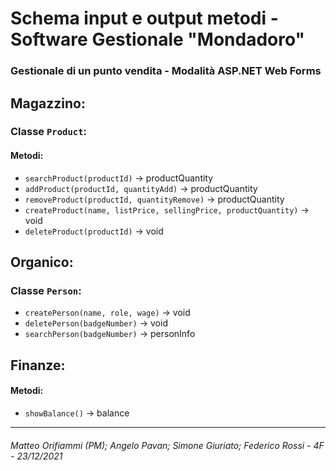 # Schema input e output metodi - Software Gestionale "Mondadoro"
### Gestionale di un punto vendita - Modalità ASP.NET Web Forms

## Magazzino:

### Classe `Product`:

#### Metodi:
- `searchProduct(productId)` -> productQuantity
- `addProduct(productId, quantityAdd)` ->  productQuantity
- `removeProduct(productId, quantityRemove)` ->  productQuantity
- `createProduct(name, listPrice, sellingPrice, productQuantity)` -> void
- `deleteProduct(productId)` -> void
##

## Organico:

### Classe `Person`:
- `createPerson(name, role, wage)` -> void
- `deletePerson(badgeNumber)` -> void 
- `searchPerson(badgeNumber)` -> personInfo
##

## Finanze:

#### Metodi:
- `showBalance()` -> balance
---
###### Matteo Orifiammi (PM); Angelo Pavan; Simone Giuriato; Federico Rossi - 4F - 23/12/2021
